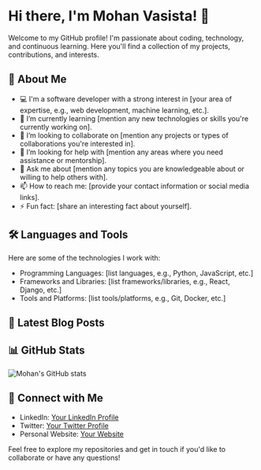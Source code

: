 # Hi there, I'm Mohan Vasista! 👋

Welcome to my GitHub profile! I'm passionate about coding, technology, and continuous learning. Here you'll find a collection of my projects, contributions, and interests.

## 🚀 About Me

- 💻 I'm a software developer with a strong interest in [your area of expertise, e.g., web development, machine learning, etc.].
- 🌱 I’m currently learning [mention any new technologies or skills you're currently working on].
- 👯 I’m looking to collaborate on [mention any projects or types of collaborations you're interested in].
- 🤔 I’m looking for help with [mention any areas where you need assistance or mentorship].
- 💬 Ask me about [mention any topics you are knowledgeable about or willing to help others with].
- 📫 How to reach me: [provide your contact information or social media links].
- ⚡ Fun fact: [share an interesting fact about yourself].

## 🛠️ Languages and Tools

Here are some of the technologies I work with:

- Programming Languages: [list languages, e.g., Python, JavaScript, etc.]
- Frameworks and Libraries: [list frameworks/libraries, e.g., React, Django, etc.]
- Tools and Platforms: [list tools/platforms, e.g., Git, Docker, etc.]

## 📝 Latest Blog Posts

<!-- BLOG-POST-LIST:START -->
<!-- BLOG-POST-LIST:END -->

## 📊 GitHub Stats

![Mohan's GitHub stats](https://github-readme-stats.vercel.app/api?username=mohanmvasista&show_icons=true&theme=radical)

## 🔗 Connect with Me

- LinkedIn: [Your LinkedIn Profile](https://www.linkedin.com/in/yourprofile)
- Twitter: [Your Twitter Profile](https://twitter.com/yourprofile)
- Personal Website: [Your Website](https://yourwebsite.com)

Feel free to explore my repositories and get in touch if you'd like to collaborate or have any questions!
